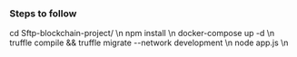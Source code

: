 ### Steps to follow

cd Sftp-blockchain-project/ \n
npm install \n
docker-compose up -d \n
truffle compile && truffle migrate --network development \n
node app.js \n
